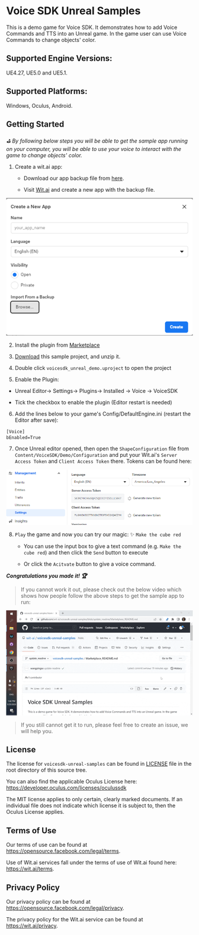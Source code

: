 # Voice SDK Unreal Samples

This is a demo game for Voice SDK. It demonstrates how to add Voice Commands and TTS into an Unreal game.  In the game user can use Voice Commands to change objects' color.

## Supported Engine Versions:

UE4.27, UE5.0 and UE5.1.

## Supported Platforms:

Windows, Oculus, Android.

## Getting Started

_:golf: By following below steps you will be able to get the sample app running on your computer, you will be able to use your voice to interact with the game to change objects' color._

1. Create a wit.ai app:

    - Download our app backup file from [here](https://github.com/wit-ai/voicesdk-unreal/releases/download/v47.0.4/wit_app_shapes_demo-2023-01-18-11-12-27.zip).

    - Visit [Wit.ai](https://wit.ai/apps) and create a new app with the backup file.

  !["Screengrab of creating a new Wit.ai app from a backup file"](readme_images/create-wit-app-from-a-backup.png)


2. Install the plugin from [Marketplace](https://www.unrealengine.com/marketplace/en-US/product/voice-sdk)

3. [Download](https://github.com/wit-ai/voicesdk-unreal-samples/archive/refs/heads/main.zip) this sample project, and unzip it.

4. Double click `voicesdk_unreal_demo.uproject` to open the project

5. Enable the Plugin:

  - Unreal Editor-> Settings-> Plugins-> Installed -> Voice -> VoiceSDK

  - Tick the checkbox to enable the plugin (Editor restart is needed)

6. Add the lines below to your game's Config/DefaultEngine.ini (restart the Editor after save):

```
[Voice]
bEnabled=True
```

7. Once Unreal editor opened, then open the `ShapeConfiguration` file from `Content/VoiceSDK/Demo/Configuration` and put your Wit.ai's `Server Access Token` and `Client Access Token` there. Tokens can be found here:

  !["Screengrab of Wit.ai app's tokens"](readme_images/wit-tokens.png)

8. `Play` the game and now you can try our magic: :sparkles: `Make the cube red`

    - You can use the input box to give a text command (e.g. `Make the cube red`) and then click the `Send` button to execute

    - Or click the `Acitvate` button to give a voice command.

***Congratulations you made it! :trophy:***

> If you cannot work it out, please check out the below video which shows how people follow the above steps to get the sample app to run:

  !["guide"](readme_images/guide-marketplace.gif)

> If you still cannot get it to run, please feel free to create an issue, we will help you.

## License

The license for `voicesdk-unreal-samples` can be found in [LICENSE](https://github.com/wit-ai/voicesdk-unreal-samples/blob/main/LICENSE) file in the root directory of this source tree.

You can also find the applicable Oculus License here: https://developer.oculus.com/licenses/oculussdk

The MIT license applies to only certain, clearly marked documents. If an individual file does not indicate which license it is subject to, then the Oculus License applies.

## Terms of Use

Our terms of use can be found at https://opensource.facebook.com/legal/terms.

Use of Wit.ai services fall under the terms of use of Wit.ai found here: https://wit.ai/terms.

## Privacy Policy

Our privacy policy can be found at https://opensource.facebook.com/legal/privacy.

The privacy policy for the Wit.ai service can be found at https://wit.ai/privacy.
